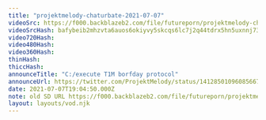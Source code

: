 ```yaml
---
title: "projektmelody-chaturbate-2021-07-07"
videoSrc: https://f000.backblazeb2.com/file/futureporn/projektmelody-chaturbate-2021-07-07.mp4
videoSrcHash: bafybeib2mhzvta6auos6okiyvy5skcqs6lc7j2q44tdrx5hn5uxnnj735u?filename=projektmelody-chaturbate-2021-07-07.mp4
video720Hash: 
video480Hash: 
video360Hash: 
thinHash: 
thiccHash: 
announceTitle: "C:/execute T1M borfday protocol"
announceUrl: https://twitter.com/ProjektMelody/status/1412850109608566786
date: 2021-07-07T19:04:50.000Z
note: old SD URL https://f000.backblazeb2.com/file/futureporn/projektmelody-chaturbate-2021-07-07.mp4
layout: layouts/vod.njk
---
```

